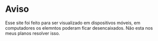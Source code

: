 # Aviso
Esse site foi feito para ser visualizado em dispositivos móveis, em computadores os elemntos poderam ficar desencaixados. Não esta nos meus planos resolver isso.
